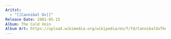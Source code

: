 ```yaml
---
Aritst:
  - "[[Cannibal Ox]]"
Release Date: 2001-05-15
Album: The Cold Vein
Album Art: https://upload.wikimedia.org/wikipedia/en/f/fd/CannibalOxTheColdVein.jpg
---
```

